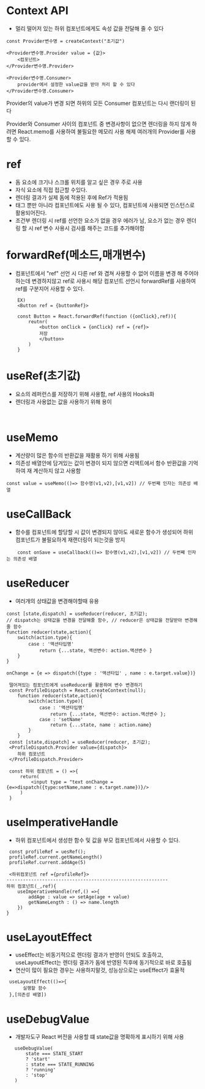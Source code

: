 # Context API
- 멀리 떨어저 있는 하위 컴포넌트에게도 속성 값을 전달해 줄 수 있다

```
const Provider변수명 = createContext("초기값")

<Provider변수명.Provider value = {값}>
    <컴포넌트>
</Provider변수명.Provider>

<Provider변수명.Consumer>
    provider에서 설정한 value값을 받아 처리 할 수 있다
</Provider변수명.Consumer>
```

Provider의 value가 변경 되면 하위의 모든 Consumer 컴포넌트는 다시 랜더링이 된다

Provider와 Consumer 사이의 컴포넌트 중 변경사항이 없으면 렌더링을 하지 않게 하려면 React.memo를 사용하여 불필요한 메모리 사용 해제
여러개의 Provider를 사용할 수 있다.

# ref
- 돔 요소에 크기나 스크롤 위치를 알고 싶은 경우 주로 사용 <br/>
- 자식 요소에 직접 접근할 수있다.
- 렌더링 결과가 실제 돔에 적용된 후에 Ref가 적용됨
- 태그 뿐만 아니라 컴포넌트에도 사용 될 수 있다, 컴포넌트에 사용되면 인스턴스로 활용되어진다.
- 조건부 렌더링 시 ref를 선언한 요소가 없을 경우 에러가 남, 요소가 없는 경우 렌더링 할 시 ref 변수 사용시 검사를 해주는 코드를 추가해야함

# forwardRef(메소드,매개변수)
- 컴포넌트에서 "ref" 선언 시 다른 ref 와 겹쳐 사용할 수 없어 이름을 변경 해 주어야 하는데 변경하지않고
ref로 사용시 해당 컴포넌트 선언시 forwardRef를 사용하여 ref를 구분지어 사용할 수 있다.
```
    EX)
    <Button ref = {buttonRef}>

    const Button = React.forwardRef(function ({onClick},ref)){
        reutnr(
            <button onClick = {onClick} ref = {ref}>
            저장
            </button>
        )
    }
```

# useRef(초기값)
 - 요소의 레퍼런스를 저장하기 위해 사용함, ref 사용의 Hooks화
 - 렌더링과 사용없는 값을 사용하기 위해 용이
 ```
    
 ```

# useMemo
 - 계산량이 많은 함수의 반환값을 재활용 하기 위해 사용됨
 - 의존성 배열안에 담겨있는 값이 변경이 되지 않으면 리액트에서 함수 반환값을 기억하여 재 계산하지 않고 사용함
 ```
 const value = useMemo(()=> 함수명(v1,v2),[v1,v2]) // 두번째 인자는 의존성 배열 
 ```
# useCallBack
- 함수를 컴포넌트에 할당할 시 값이 변경되지 않아도 새로운 함수가 생성되어 하위 컴포넌트가 불필요하게 재랜더링이 되는것을 방지
```
    const onSave = useCallback(()=> 함수명(v1,v2),[v1,v2]) // 두번째 인자는 의존성 배열
```

# useReducer
- 여러개의 상태값을 변경해야할때 유용
```
const [state,dispatch] = useReducer(reducer, 초기값);
// dispatch는 상태값을 변경을 전달해줄 함수, // reducer은 상태값을 전달받아 변경해줄 함수
function reducer(state,action){
    switch(action.type){
        case : '액션타입명'
            return {...state, 액션변수: action.액션변수 }
    }
}

onChange = {e => dispatch({type : '액션타입' , name : e.target.value})}
```

```
 떨어져있는 컴포넌트에게 useReducer를 활용하여 변수 변경하기
 const ProfileDispatch = React.createContext(null);
    function reducer(state,action){
        switch(action.type){
            case : '액션타입명'
                return {...state, 액션변수: action.액션변수 };
            case : 'setName'
                return {...state, name : action.name}
        }
    }
 const [state,dispatch] = useReducer(reducer, 초기값);
 <ProfileDispatch.Provider value={dispatch}>
    하위 컴포넌트
 </ProfileDispatch.Provider>

 const 하위 컴포넌트 = () =>{
     return(
         <input type = "text onChange = {e=>dispatch({type:setName,name : e.target.name})}/>
     )
 }

```

# useImperativeHandle
 - 하위 컴포넌트에서 생성한 함수 및 값을 부모 컴포넌트에서 사용할 수 있다.
```
 const profileRef = uesRef();
 profileRef.current.getNameLength()  
 profileRef.current.addAge(5) 

 <하위컴포넌트 ref ={profileRef}>
-----------------------------------------------------------
하위 컴포넌트(_,ref){
    useImperativeHandle(ref,() =>{
        addAge : value => setAge(age + value)
        getNameLength : () => name.length
    })
}

```

# useLayoutEffect
 - useEffect는 비동기적으로 렌더링 결과가 반영이 안되도 호출하고, useLayoutEffect는 렌더링 결과가 돔에 반영된 직후에 동기적으로 바로 호출됨
 - 연산이 많이 필요한 경우는 사용하지말것, 성능상으로는 useEffect가 효율적
 ```
  useLayoutEffect(()=>{
       실행할 함수
  },[의존성 배열])
 ```

# useDebugValue
 - 개발자도구 React 버전을 사용할 떄 state값을 명확하게 표시하기 위해 사용
 ```
    useDebugValue(
        state === STATE_START
        ? 'start'
        : state === STATE_RUNNING
        ? 'running'
        : 'stop'
    )
 ```
